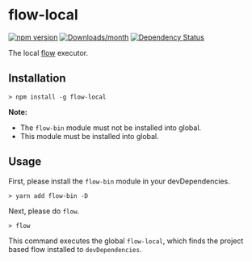 # flow-local

[![npm version](https://img.shields.io/npm/v/flow-local.svg)](https://www.npmjs.com/package/flow-local)
[![Downloads/month](https://img.shields.io/npm/dm/flow-local.svg)](https://www.npmjs.com/package/flow-local)
[![Dependency Status](https://david-dm.org/pigoz/flow-local.svg)](https://david-dm.org/pigoz/flow-local)

The local [flow](https://github.com/flow/flow) executor.

## Installation

```
> npm install -g flow-local
```

**Note:**

- The `flow-bin` module must not be installed into global.
- This module must be installed into global.

## Usage

First, please install the `flow-bin` module in your devDependencies.

```
> yarn add flow-bin -D
```

Next, please do `flow`.

```
> flow
```

This command executes the global `flow-local`, which finds the project based
flow installed to `devDependencies`.
